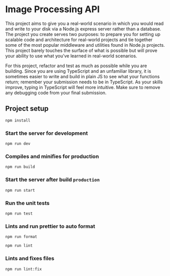 # Image Processing API

This project aims to give you a real-world scenario in which you would read and write to your disk via a Node.js express server rather than a database. The project you create serves two purposes: to prepare you for setting up scalable code and architecture for real-world projects and tie together some of the most popular middleware and utilities found in Node.js projects. This project barely touches the surface of what is possible but will prove your ability to use what you’ve learned in real-world scenarios.

For this project, refactor and test as much as possible while you are building. Since you are using TypeScript and an unfamiliar library, it is sometimes easier to write and build in plain JS to see what your functions return; remember your submission needs to be in TypeScript. As your skills improve, typing in TypeScript will feel more intuitive. Make sure to remove any debugging code from your final submission.

## Project setup
```
npm install
```

### Start the server for development
```
npm run dev
```

### Compiles and minifies for production
```
npm run build
```

### Start the server after build `production`
```
npm run start
```

### Run the unit tests
```
npm run test
```

### Lints and run prettier to auto format
```
npm run format
```
```
npm run lint
```

### Lints and fixes files
```
npm run lint:fix
```
